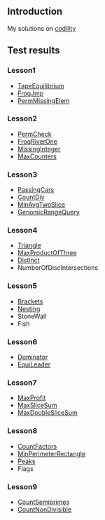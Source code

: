 ## Introduction

My solutions on [codility](https://codility.com/programmers/lessons/)

## Test results

### Lesson1

- [TapeEquilibrium](https://codility.com/demo/results/demo59SRDG-2CM/)
- [FrogJmp](https://codility.com/demo/results/demoVMCKJG-2GW/)
- [PermMissingElem](https://codility.com/demo/results/demoAG7EMH-5Q2/)

### Lesson2

- [PermCheck](https://codility.com/demo/results/demo2A4ZCR-KUA/)
- [FrogRiverOne](https://codility.com/demo/results/demo2PGRNV-ZVP/)
- [MissingInteger](https://codility.com/demo/results/demoSFG4K8-G3B/)
- [MaxCounters](https://codility.com/demo/results/demoZ3GC6Z-P2R/)

### Lesson3

- [PassingCars](https://codility.com/demo/results/demoP5X9DK-GSZ/)
- [CountDiv](https://codility.com/demo/results/demo8HEYU4-HQM/)
- [MinAvgTwoSlice](https://codility.com/demo/results/demoV9SPKC-DKC/)
- [GenomicRangeQuery](https://codility.com/demo/results/demoBFK234-32T/)

### Lesson4

- [Triangle](https://codility.com/demo/results/demoPWBZAH-XAA/)
- [MaxProductOfThree](https://codility.com/demo/results/demo48Z7KS-MHD/)
- [Distinct](https://codility.com/demo/results/demo3N3ZFX-3GC/)
- NumberOfDiscIntersections

### Lesson5

- [Brackets](https://codility.com/demo/results/demoP9Z69F-7A8/)
- [Nesting](https://codility.com/demo/results/demoCAA74J-6H7/)
- StoneWall
- Fish

### Lesson6

- [Dominator](https://codility.com/demo/results/demo8PFBQG-NYW/)
- [EquiLeader](https://codility.com/demo/results/demoFWCG86-U5U/)

### Lesson7

- [MaxProfit](https://codility.com/demo/results/demoHVNAGT-9ZP/)
- [MaxSliceSum](https://codility.com/demo/results/demo9VFVE8-62G/)
- [MaxDoubleSliceSum](https://codility.com/demo/results/demoCFZ4AN-7HK/)

### Lesson8

- [CountFactors](https://codility.com/demo/results/demoX55UCY-44U/)
- [MinPerimeterRectangle](https://codility.com/demo/results/demoUEM2NV-3WF/)
- [Peaks](https://codility.com/demo/results/demoUWQEVD-NNJ/)
- Flags

### Lesson9

- [CountSemiprimes](https://codility.com/demo/results/demo8ZNJVP-HGG/)
- [CountNonDivisible](https://codility.com/demo/results/demoRDVCQ7-D6D/)
